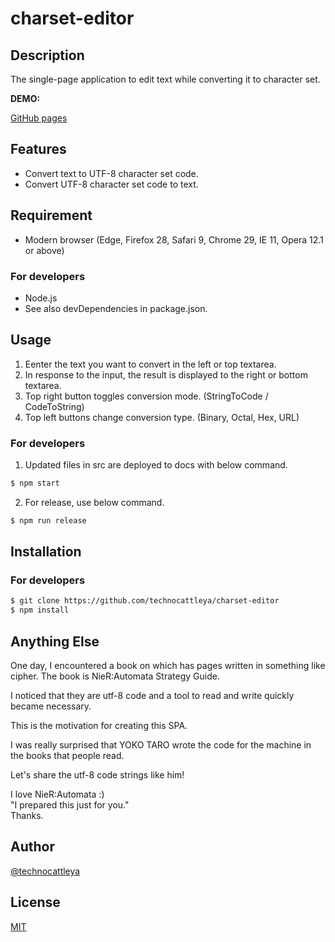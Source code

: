 # charset-editor

## Description
The single-page application to edit text while converting it to character set. 

**DEMO:**

 [GitHub pages](https://technocattleya.github.io/charset-editor/)

## Features

* Convert text to UTF-8 character set code.
* Convert UTF-8 character set code to text.

## Requirement

* Modern browser (Edge, Firefox 28, Safari 9, Chrome 29, IE 11, Opera 12.1 or above)

### For developers

* Node.js
* See also devDependencies in package.json.

## Usage

1. Eenter the text you want to convert in the left or top textarea.
2. In response to the input, the result is displayed to the right or bottom textarea.
3. Top right button toggles conversion mode. (StringToCode / CodeToString)
4. Top left buttons change conversion type. (Binary, Octal, Hex, URL)

### For developers

1. Updated files in src are deployed to docs with below command.
~~~bash
$ npm start
~~~

2. For release, use below command.
~~~bash
$ npm run release
~~~

## Installation

### For developers

~~~bash
$ git clone https://github.com/technocattleya/charset-editor
$ npm install
~~~

## Anything Else

One day, I encountered a book on which has pages written in something like cipher. 
The book is NieR:Automata Strategy Guide. 

I noticed that they are utf-8 code and a tool to read and write quickly became necessary.

This is the motivation for creating this SPA.

I was really surprised that YOKO TARO wrote the code for the machine in the books that people read.

Let's share the utf-8 code strings like him!

I love NieR:Automata :)  
"I prepared this just for you."  
Thanks.

## Author

[@technocattleya](https://twitter.com/technocattleya)

## License

[MIT](http://b4b4r07.mit-license.org)
